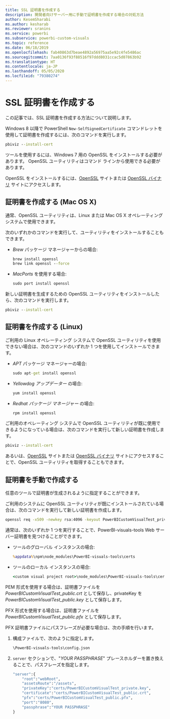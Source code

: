 ```yaml
---
title: SSL 証明書を作成する
description: 開発者向けサーバー用に手動で証明書を作成する場合の対処方法
author: KesemSharabi
ms.author: kesharab
ms.reviewer: sranins
ms.service: powerbi
ms.subservice: powerbi-custom-visuals
ms.topic: reference
ms.date: 06/18/2019
ms.openlocfilehash: fab40863d7beae4892a56975aa5e92c4fe5486ac
ms.sourcegitcommit: 7aa0136f93f88516f97ddd8031ccac5d07863b92
ms.translationtype: HT
ms.contentlocale: ja-JP
ms.lasthandoff: 05/05/2020
ms.locfileid: "79380274"
---
```

# <a name="create-an-ssl-certificate"></a>SSL 証明書を作成する

この記事では、SSL 証明書を作成する方法について説明します。

Windows 8 以降で PowerShell `New-SelfSignedCertificate` コマンドレットを使用して証明書を作成するには、次のコマンドを実行します。

```cmd
pbiviz --install-cert
```

ツールを使用するには、Windows 7 用の OpenSSL をインストールする必要があります。 OpenSSL ユーティリティはコマンド ラインから使用できる必要があります。

OpenSSL をインストールするには、[OpenSSL](https://www.openssl.org) サイトまたは [OpenSSL バイナリ](https://wiki.openssl.org/index.php/Binaries) サイトにアクセスします。

## <a name="create-a-certificate-mac-os-x"></a>証明書を作成する (Mac OS X)

通常、OpenSSL ユーティリティは、Linux または Mac OS X オペレーティング システムで使用できます。

次のいずれかのコマンドを実行して、ユーティリティをインストールすることもできます。

* *Brew* パッケージ マネージャーからの場合: 

    ```cmd
    brew install openssl
    brew link openssl --force
    ```

* *MacPorts* を使用する場合: 

    ```cmd
    sudo port install openssl
    ```

新しい証明書を生成するための OpenSSL ユーティリティをインストールしたら、次のコマンドを実行します。

```cmd
pbiviz --install-cert
```

## <a name="create-a-certificate-linux"></a>証明書を作成する (Linux)

ご利用の Linux オペレーティング システムで OpenSSL ユーティリティを使用できない場合は、次のコマンドのいずれか 1 つを使用してインストールできます。

* *APT* パッケージ マネージャーの場合:

    ```cmd
    sudo apt-get install openssl
    ```

* *Yellowdog アップデーター* の場合:

    ```cmd
    yum install openssl
    ```

* *Redhat パッケージ マネージャー* の場合:

    ```cmd
    rpm install openssl
    ```

ご利用のオペレーティング システムで OpenSSL ユーティリティが既に使用できるようになっている場合は、次のコマンドを実行して新しい証明書を作成します。

```cmd
pbiviz --install-cert
```

あるいは、[OpenSSL](https://www.openssl.org) サイトまたは [OpenSSL バイナリ](https://wiki.openssl.org/index.php/Binaries) サイトにアクセスすることで、OpenSSL ユーティリティを取得することもできます。

## <a name="generate-the-certificate-manually"></a>証明書を手動で作成する

任意のツールで証明書が生成されるように指定することができます。

ご利用のシステムに OpenSSL ユーティリティが既にインストールされている場合は、次のコマンドを実行して新しい証明書を作成します。

```cmd
openssl req -x509 -newkey rsa:4096 -keyout PowerBICustomVisualTest_private.key -out PowerBICustomVisualTest_public.crt -days 365
```

通常は、次のいずれか 1 つを実行することで、PowerBI-visuals-tools Web サーバー証明書を見つけることができます。

* ツールのグローバル インスタンスの場合: 

    ```cmd
    %appdata%\npm\node_modules\PowerBI-visuals-tools\certs
    ```

* ツールのローカル インスタンスの場合: 

    ```cmd
    <custom visual project root>\node_modules\PowerBI-visuals-tools\certs
    ```

PEM 形式を使用する場合は、証明書ファイルを *PowerBICustomVisualTest_public.crt* として保存し、privateKey を *PowerBICustomVisualTest_public.key* として保存します。

PFX 形式を使用する場合は、証明書ファイルを *PowerBICustomVisualTest_public.pfx* として保存します。

PFX 証明書ファイルにパスフレーズが必要な場合は、次の手順を行います。
1. 構成ファイルで、次のように指定します。

    ```cmd
    \PowerBI-visuals-tools\config.json
    ```

1. `server` セクションで、"*YOUR PASSPHRASE*" プレースホルダーを置き換えることで、パスフレーズを指定します。

    ```cmd
    "server":{
        "root":"webRoot",
        "assetsRoute":"/assets",
        "privateKey":"certs/PowerBICustomVisualTest_private.key",
        "certificate":"certs/PowerBICustomVisualTest_public.crt",
        "pfx":"certs/PowerBICustomVisualTest_public.pfx",
        "port":"8080",
        "passphrase":"YOUR PASSPHRASE"
    }
    ```